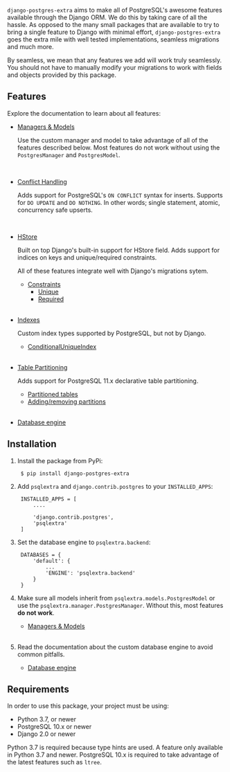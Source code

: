 `django-postgres-extra` aims to make all of PostgreSQL's awesome features available through the Django ORM. We do this by taking care of all the hassle. As opposed to the many small packages that are available to try to bring a single feature to Django with minimal effort, `django-postgres-extra` goes the extra mile with well tested implementations, seamless migrations and much more.

By seamless, we mean that any features we add will work truly seamlessly. You should not have to manually modify your migrations to work with fields and objects provided by this package.

## Features
Explore the documentation to learn about all features:

* [Managers & Models](/managers-models)

    Use the custom manager and model to take advantage of all of the features described below. Most features do not work without using the `PostgresManager` and `PostgresModel`. 

    <br>

* [Conflict Handling](/conflict-handling)

    
    Adds support for PostgreSQL's `ON CONFLICT` syntax for inserts. Supports for `DO UPDATE` and `DO NOTHING`. In other words; single statement, atomic, concurrency safe upserts.

    <br>


* [HStore](/hstore)
    
    Built on top Django's built-in support for HStore field. Adds support for indices on keys and unique/required constraints.

    All of these features integrate well with Django's migrations sytem.

    * [Constraints](/hstore/#constraints)
        * [Unique](/hstore/#unique)
        * [Required](/hstore#required)

    <br>

* [Indexes](/indexes)

    Custom index types supported by PostgreSQL, but not by Django.


    * [ConditionalUniqueIndex](/indexes/#conditional-unique-index)

    <br>


* [Table Partitioning](/table-partitioning)

    Adds support for PostgreSQL 11.x declarative table partitioning.

    * [Partitioned tables](/table-partitioning#partitioned_tables)
    * [Adding/removing partitions](/table-partitioning#adding_removing_partitions)

    <br>

* [Database engine](/db-engine)

## Installation

1. Install the package from PyPi:

        $ pip install django-postgres-extra

2. Add `psqlextra` and `django.contrib.postgres` to your `INSTALLED_APPS`:

        INSTALLED_APPS = [
            ....

            'django.contrib.postgres',
            'psqlextra'
        ]

3. Set the database engine to `psqlextra.backend`:

        DATABASES = {
            'default': {
                ...
                'ENGINE': 'psqlextra.backend'
            }
        }

4. Make sure all models inherit from `psqlextra.models.PostgresModel` or use the `psqlextra.manager.PostgresManager`. Without this, most features **do not work**.

    * [Managers & Models](/managers_models)

    <br>

5. Read the documentation about the custom database engine to avoid common pitfalls.

    * [Database engine](/db-engine)

## Requirements
In order to use this package, your project must be using:

* Python 3.7, or newer
* PostgreSQL 10.x or newer
* Django 2.0 or newer

Python 3.7 is required because type hints are used. A feature only available in Python 3.7 and newer. PostgreSQL 10.x is required to take advantage of the latest features such as `ltree`.
